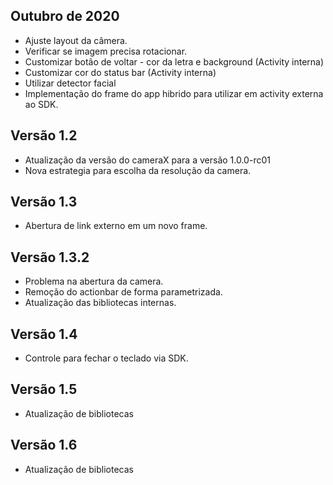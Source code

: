 ## Outubro de 2020
* Ajuste layout da câmera.
* Verificar se imagem precisa rotacionar.
* Customizar botão de voltar - cor da letra e background (Activity interna)
* Customizar cor do status bar (Activity interna)
* Utilizar detector facial
* Implementação do frame do app hibrido para utilizar em activity externa ao SDK.

## Versão 1.2
* Atualização da versão do cameraX para a versão 1.0.0-rc01
* Nova estrategia para escolha da resolução da camera.

## Versão 1.3
* Abertura de link externo em um novo frame.

## Versão 1.3.2
* Problema na abertura da camera.
* Remoção do actionbar de forma parametrizada.
* Atualização das bibliotecas internas. 

## Versão 1.4
* Controle para fechar o teclado via SDK.

## Versão 1.5
* Atualização de bibliotecas

## Versão 1.6
* Atualização de bibliotecas
